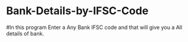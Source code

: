 # Bank-Details-by-IFSC-Code

#In this program Enter a Any Bank IFSC code and that will give you a All details of bank.
